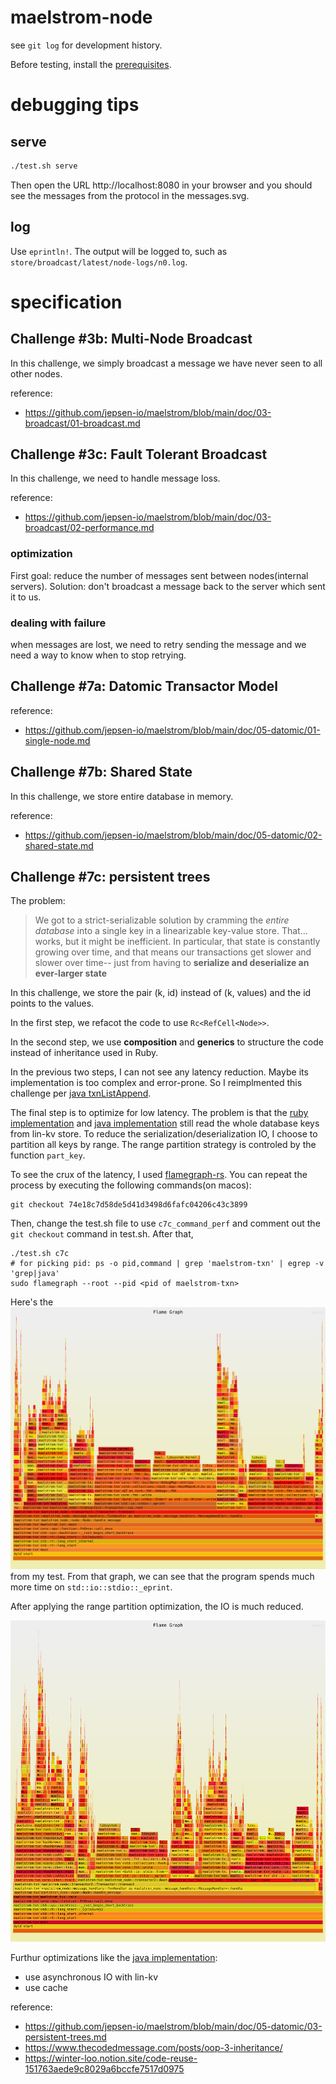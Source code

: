 # maelstrom-node

see `git log` for development history.

Before testing, install the [prerequisites](https://github.com/jepsen-io/maelstrom/blob/main/doc/01-getting-ready/index.md#prerequisitess).

# debugging tips

## serve

```bash
./test.sh serve
```

Then open the URL http://localhost:8080 in your browser and you should see the
messages from the protocol in the messages.svg.

## log

Use `eprintln!`. The output will be logged to, such as `store/broadcast/latest/node-logs/n0.log`.


# specification

## Challenge #3b: Multi-Node Broadcast

In this challenge, we simply broadcast a message we have never seen to all other
nodes.

reference:
  * https://github.com/jepsen-io/maelstrom/blob/main/doc/03-broadcast/01-broadcast.md


## Challenge #3c: Fault Tolerant Broadcast

In this challenge, we need to handle message loss.

reference:
  * https://github.com/jepsen-io/maelstrom/blob/main/doc/03-broadcast/02-performance.md

### optimization

First goal: reduce the number of messages sent between nodes(internal servers).
Solution: don't broadcast a message back to the server which sent it to us.

### dealing with failure

when messages are lost, we need to retry sending the message and we need a way to know when to stop retrying.

## Challenge #7a: Datomic Transactor Model

reference:
  * https://github.com/jepsen-io/maelstrom/blob/main/doc/05-datomic/01-single-node.md

## Challenge #7b: Shared State

In this challenge, we store entire database in memory.

reference:
  * https://github.com/jepsen-io/maelstrom/blob/main/doc/05-datomic/02-shared-state.md


## Challenge #7c: persistent trees

The problem:

> We got to a strict-serializable solution by cramming the *entire database*
> into a single key in a linearizable key-value store. That... works, but it
> might be inefficient. In particular, that state is constantly growing over
> time, and that means our transactions get slower and slower over time--
> just from having to **serialize and deserialize an ever-larger state**

In this challenge, we store the pair (k, id) instead of (k, values) and the id
points to the values.

In the first step, we refacot the code to use `Rc<RefCell<Node>>`.

In the second step, we use **composition** and **generics** to structure the
code instead of inheritance used in Ruby.

In the previous two steps, I can not see any latency reduction. Maybe its implementation
is too complex and error-prone. So I reimplmented this challenge per [java txnListAppend][2].

The final step is to optimize for low latency. The problem is that the [ruby implementation][1]
and [java implementation][2] still read the whole database keys from lin-kv store. To reduce
the serialization/deserialization IO, I choose to partition all keys by range. The range
partition strategy is controled by the function `part_key`.

To see the crux of the latency, I used [flamegraph-rs][3]. You can repeat the process by
executing the following commands(on macos):

```shell
git checkout 74e18c7d58de5d41d3498d6fafc04206c43c3899
```

Then, change the test.sh file to use `c7c_command_perf` and comment out the
`git checkout` command in test.sh. After that,

```shell
./test.sh c7c
# for picking pid: ps -o pid,command | grep 'maelstrom-txn' | egrep -v 'grep|java'
sudo flamegraph --root --pid <pid of maelstrom-txn>
```

Here's the ![flamegraph result](./flamegraph.svg) from my test. From that graph, we can
see that the program spends much more time on `std::io::stdio::_eprint`.

After applying the range partition optimization, the IO is much reduced.

![new flamegraph result](./flamegraph-optimized.svg)

Furthur optimizations like the [java implementation][2]:
  * use asynchronous IO with lin-kv
  * use cache

reference:
  * https://github.com/jepsen-io/maelstrom/blob/main/doc/05-datomic/03-persistent-trees.md
  * https://www.thecodedmessage.com/posts/oop-3-inheritance/
  * https://winter-loo.notion.site/code-reuse-151763aede9c8029a6bccfe7517d0975
  
[1]: https://github.com/jepsen-io/maelstrom/blob/main/doc/05-datomic/03-persistent-trees.md
[2]: https://github.com/jepsen-io/maelstrom/tree/main/demo/java/src/main/java/maelstrom/txnListAppend
[3]: https://github.com/flamegraph-rs/flamegraph

